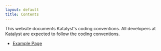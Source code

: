 ```yaml
---
layout: default
title: Contents
---
```


This website documents Katalyst's coding conventions. All developers at Katalyst are expected to follow the coding conventions.

- [Example Page](example.html)
